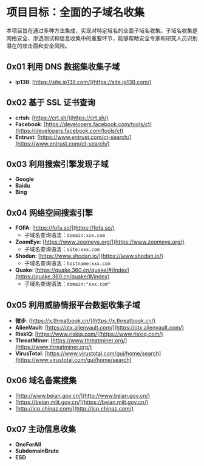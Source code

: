 # 项目目标：全面的子域名收集

本项目旨在通过多种方法集成，实现对特定域名的全面子域名收集。子域名收集是网络安全、渗透测试和信息收集中的重要环节，能够帮助安全专家和研究人员识别潜在的攻击面和安全风险。

## 0x01 利用 DNS 数据集收集子域

- **ip138**: [https://site.ip138.com/](https://site.ip138.com/)

## 0x02 基于 SSL 证书查询

- **crtsh**: [https://crt.sh/](https://crt.sh/)
- **Facebook**: [https://developers.facebook.com/tools/ct](https://developers.facebook.com/tools/ct)
- **Entrust**: [https://www.entrust.com/ct-search/](https://www.entrust.com/ct-search/)

## 0x03 利用搜索引擎发现子域

- **Google**
- **Baidu**
- **Bing**

## 0x04 网络空间搜索引擎

- **FOFA**: [https://fofa.so/](https://fofa.so/)
  - 子域名查询语法：`domain:xxx.com`
- **ZoomEye**: [https://www.zoomeye.org/](https://www.zoomeye.org/)
  - 子域名查询语法：`site:xxx.com`
- **Shodan**: [https://www.shodan.io/](https://www.shodan.io/)
  - 子域名查询语法：`hostname:xxx.com`
- **Quake**: [https://quake.360.cn/quake/#/index](https://quake.360.cn/quake/#/index)
  - 子域名查询语法：`domain:"xxx.com"`

## 0x05 利用威胁情报平台数据收集子域

- **微步**: [https://x.threatbook.cn/](https://x.threatbook.cn/)
- **AlienVault**: [https://otx.alienvault.com/](https://otx.alienvault.com/)
- **RiskIQ**: [https://www.riskiq.com/](https://www.riskiq.com/)
- **ThreatMiner**: [https://www.threatminer.org/](https://www.threatminer.org/)
- **VirusTotal**: [https://www.virustotal.com/gui/home/search](https://www.virustotal.com/gui/home/search)

## 0x06 域名备案搜集

- [http://www.beian.gov.cn/](http://www.beian.gov.cn/)
- [https://beian.miit.gov.cn/](https://beian.miit.gov.cn/)
- [http://icp.chinaz.com/](http://icp.chinaz.com/)

## 0x07 主动信息收集

- **OneForAll**
- **SubdomainBrute**
- **ESD**
